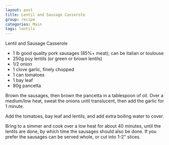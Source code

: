 ```yaml
---
layout: post
title: Lentil and Sausage Casserole
group: recipe
categories: Main
tags: lentils
---
```

Lentil and Sausage Casserole

- 1 lb good quality pork sausages (85%+ meat); can be italian or toulouse
- 250g puy lentils (or green or brown lentils)
- 1/2 onion
- 1 clove garlic, finely chopped
- 1 can tomatoes
- 1 bay leaf
- 80g pancetta

Brown the sausages, then brown the pancetta in a tablespoon of oil.  Over a medium/low heat, sweat the onions until translucent, then add the garlic for 1 minute.

Add the tomatoes, bay leaf and lentils, and add extra boiling water to cover.

Bring to a simmer and cook over a low heat for about 40 minutes, until the lentils are done, by which time the sausages should also be done.  If you prefer the sausages can be served whole, or cut into 1-2" slices.